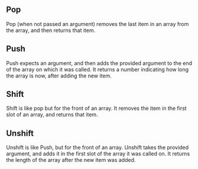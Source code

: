 ## Pop

Pop (when not passed an argument) removes the last item in an array from the array, and then returns that item.

## Push

Push expects an argument, and then adds the provided argument to the end of the array on which it was called. It returns a number indicating how long the array is now, after adding the new item.

## Shift

Shift is like pop but for the front of an array. It removes the item in the first slot of an array, and returns that item.

## Unshift

Unshift is like Push, but for the front of an array. Unshift takes the provided argument, and adds it in the first slot of the array it was called on. It returns the length of the array after the new item was added.

